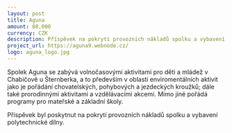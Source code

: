 ```yaml
---
layout: post
title: Aguna
amount: 80,000
currency: CZK
description: Příspěvek na pokrytí provozních nákladů spolku a vybavení polytechnické dílny
project_url: https://aguna9.webnode.cz/
logo: aguna_logo.jpg
---
```


Spolek Aguna se zabývá volnočasovými aktivitami pro děti a mládež v Chabičově u Šternberka, a to především v oblasti enviromentálních aktivit jako je pořádání chovatelských, pohybových a jezdeckých kroužků; dále také prorodinnými aktivitami a vzdělávacími akcemi. Mimo jiné pořádá programy pro mateřské a základní školy.

Příspěvek byl poskytnut na pokrytí provozních nákladů spolku a vybavení polytechnické dílny.
